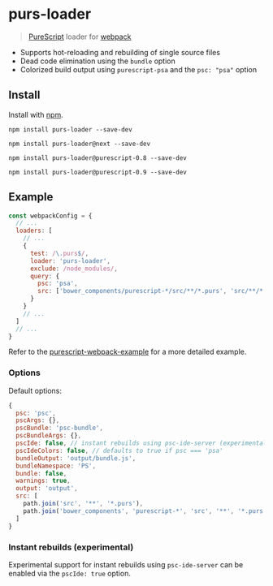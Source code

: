 # purs-loader

> [PureScript](http://www.purescript.org) loader for [webpack](http://webpack.github.io)

- Supports hot-reloading and rebuilding of single source files
- Dead code elimination using the `bundle` option
- Colorized build output using `purescript-psa` and the `psc: "psa"` option

## Install

Install with [npm](https://npmjs.org/package/purs-loader).

```
npm install purs-loader --save-dev

npm install purs-loader@next --save-dev

npm install purs-loader@purescript-0.8 --save-dev

npm install purs-loader@purescript-0.9 --save-dev
```

## Example

```javascript
const webpackConfig = {
  // ...
  loaders: [
    // ...
    {
      test: /\.purs$/,
      loader: 'purs-loader',
      exclude: /node_modules/,
      query: {
        psc: 'psa',
        src: ['bower_components/purescript-*/src/**/*.purs', 'src/**/*.purs']
      }
    }
    // ...
  ]
  // ...
}
```

Refer to the [purescript-webpack-example](https://github.com/ethul/purescript-webpack-example) for a more detailed example.

### Options

Default options:

```javascript
{
  psc: 'psc',
  pscArgs: {},
  pscBundle: 'psc-bundle',
  pscBundleArgs: {},
  pscIde: false, // instant rebuilds using psc-ide-server (experimental)
  pscIdeColors: false, // defaults to true if psc === 'psa'
  bundleOutput: 'output/bundle.js',
  bundleNamespace: 'PS',
  bundle: false,
  warnings: true,
  output: 'output',
  src: [
    path.join('src', '**', '*.purs'),
    path.join('bower_components', 'purescript-*', 'src', '**', '*.purs')
  ]
}
```

### Instant rebuilds (experimental)

Experimental support for instant rebuilds using `psc-ide-server` can be enabled
via the `pscIde: true` option.
